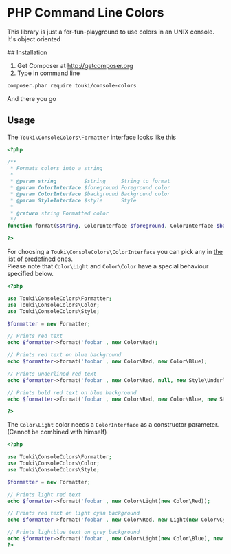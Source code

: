 # PHP Command Line Colors

This library is just a for-fun-playground to use colors in an UNIX console.  
It's object oriented

## Installation

1. Get Composer at http://getcomposer.org
2. Type in command line

```sh
composer.phar require touki/console-colors
```

And there you go

## Usage

The `Touki\ConsoleColors\Formatter` interface looks like this

```php
<?php

/**
 * Formats colors into a string
 *
 * @param string         $string     String to format
 * @param ColorInterface $foreground Foreground color
 * @param ColorInterface $background Background color
 * @param StyleInterface $style      Style
 *
 * @return string Formatted color
 */
function format($string, ColorInterface $foreground, ColorInterface $background = null, StyleInterface $style = null);

?>
```

For choosing a `Touki\ConsoleColors\ColorInterface` you can pick any in [the list of predefined](https://github.com/touki653/console-colors/tree/master/src/Touki/ConsoleColors/Color) ones.  
Please note that `Color\Light` and `Color\Color` have a special behaviour specified below.

```php
<?php

use Touki\ConsoleColors\Formatter;
use Touki\ConsoleColors\Color;
use Touki\ConsoleColors\Style;

$formatter = new Formatter;

// Prints red text
echo $formatter->format('foobar', new Color\Red);

// Prints red text on blue background
echo $formatter->format('foobar', new Color\Red, new Color\Blue); 

// Prints underlined red text
echo $formatter->format('foobar', new Color\Red, null, new Style\Underline);

// Prints bold red text on blue background
echo $formatter->format('foobar', new Color\Red, new Color\Blue, new Style\Bold);

?>
```

The `Color\Light` color needs a `ColorInterface` as a constructor parameter. (Cannot be combined with himself)

```php
<?php

use Touki\ConsoleColors\Formatter;
use Touki\ConsoleColors\Color;
use Touki\ConsoleColors\Style;

$formatter = new Formatter;

// Prints light red text
echo $formatter->format('foobar', new Color\Light(new Color\Red));

// Prints red text on light cyan background
echo $formatter->format('foobar', new Color\Red, new Light(new Color\Cyan)); 

// Prints lightblue text on grey background
echo $formatter->format('foobar', new Color\Light(new Color\Blue), new Light(new Color\Black)); 
?>
```
